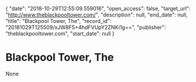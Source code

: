 {
  "date": "2018-10-29T12:55:09.559016", 
  "open_access": false, 
  "target_url": "http://www.theblackpooltower.com/", 
  "description": null, 
  "end_date": null, 
  "title": "Blackpool Tower, The", 
  "record_id": "20181029T125509/xJW8F5+4hdFVUpY2ZNKi1g==", 
  "publisher": "theblackpooltower.com", 
  "start_date": null
}

# Blackpool Tower, The

None